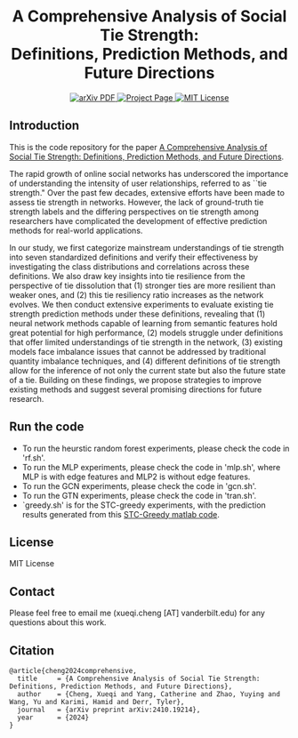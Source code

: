 <h1 align="center"> A Comprehensive Analysis of Social Tie Strength: <br> Definitions, Prediction Methods, and Future Directions</h1>

  <p align="center">
    <a href='https://arxiv.org/abs/2410.19214'>
      <img src='https://img.shields.io/badge/Paper-PDF-green?style=flat&logo=arXiv&logoColor=green' alt='arXiv PDF'> </a>
    <a href='https://github.com/XueqiC/Awesome-Tie-Strength-Prediction'>
      <img src='https://img.shields.io/badge/Project-Page-blue?style=flat&logo=Google%20chrome&logoColor=blue' alt='Project Page'> </a>
    <a href='https://github.com/XueqiC/Awesome-Tie-Strength-Prediction/blob/main/LICENSE'>
      <img src='https://img.shields.io/badge/License-MIT-green.svg' alt='MIT License'> </a>
  </p>

## Introduction
This is the code repository for the paper [A Comprehensive Analysis of Social Tie Strength: Definitions, Prediction Methods, and Future Directions](https://arxiv.org/abs/2410.19214).

The rapid growth of online social networks has underscored the importance of understanding the intensity of user relationships, referred to as ``tie strength." Over the past few decades, extensive efforts have been made to assess tie strength in networks. However, the lack of ground-truth tie strength labels and the differing perspectives on tie strength among researchers have complicated the development of effective prediction methods for real-world applications. 

In our study, we first categorize mainstream understandings of tie strength into seven standardized definitions and verify their effectiveness by investigating the class distributions and correlations across these definitions. We also draw key insights into tie resilience from the perspective of tie dissolution that (1) stronger ties are more resilient than weaker ones, and (2) this tie resiliency ratio increases as the network evolves. We then conduct extensive experiments to evaluate existing tie strength prediction methods under these definitions, revealing that (1) neural network methods capable of learning from semantic features hold great potential for high performance, (2) models struggle under definitions that offer limited understandings of tie strength in the network, (3) existing models face imbalance issues that cannot be addressed by traditional quantity imbalance techniques, and (4) different definitions of tie strength allow for the inference of not only the current state but also the future state of a tie. Building on these findings, we propose strategies to improve existing methods and suggest several promising directions for future research.

## Run the code
- To run the heurstic random forest experiments, please check the code in 'rf.sh'.
- To run the MLP experiments, please check the code in 'mlp.sh', where MLP is with edge features and MLP2 is without edge features.
- To run the GCN experiments, please check the code in 'gcn.sh'.
- To run the GTN experiments, please check the code in 'tran.sh'.
- `greedy.sh' is for the STC-greedy experiments, with the prediction results generated from this [STC-Greedy matlab code](https://bitbucket.org/ghentdatascience/stc-code-public/src/master/). 

## License
MIT License

## Contact 
Please feel free to email me (xueqi.cheng [AT] vanderbilt.edu) for any questions about this work.

## Citation
```
@article{cheng2024comprehensive,
  title     = {A Comprehensive Analysis of Social Tie Strength: Definitions, Prediction Methods, and Future Directions},
  author    = {Cheng, Xueqi and Yang, Catherine and Zhao, Yuying and Wang, Yu and Karimi, Hamid and Derr, Tyler},
  journal   = {arXiv preprint arXiv:2410.19214},
  year      = {2024}
}
```